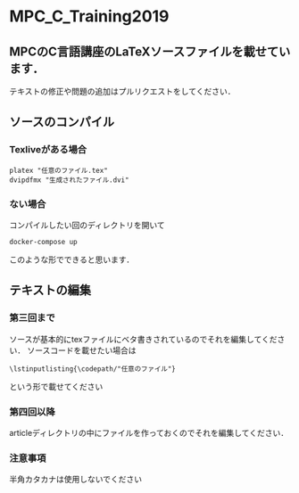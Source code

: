 # MPC_C_Training2019

## MPCのC言語講座のLaTeXソースファイルを載せています．
テキストの修正や問題の追加はプルリクエストをしてください．

## ソースのコンパイル
### Texliveがある場合

```
platex "任意のファイル.tex"
dvipdfmx "生成されたファイル.dvi"
```

### ない場合
コンパイルしたい回のディレクトリを開いて

```
docker-compose up
```

このような形でできると思います．

## テキストの編集
### 第三回まで
ソースが基本的にtexファイルにベタ書きされているのでそれを編集してください．
ソースコードを載せたい場合は
```
\lstinputlisting{\codepath/"任意のファイル"}
```
という形で載せてください
### 第四回以降
articleディレクトリの中にファイルを作っておくのでそれを編集してください．

### 注意事項
半角カタカナは使用しないでください
